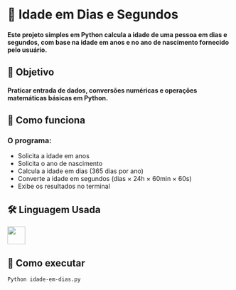 # 📅 Idade em Dias e Segundos

#### Este projeto simples em Python calcula a idade de uma pessoa em **dias** e **segundos**, com base na idade em anos e no ano de nascimento fornecido pelo usuário.

## 📌 Objetivo

#### Praticar entrada de dados, conversões numéricas e operações matemáticas básicas em Python.

## 🧠 Como funciona

### O programa:
- Solicita a idade em anos
- Solicita o ano de nascimento
- Calcula a idade em dias (365 dias por ano)
- Converte a idade em segundos (dias × 24h × 60min × 60s)
- Exibe os resultados no terminal
## 🛠️ Linguagem Usada
<img src="https://upload.wikimedia.org/wikipedia/commons/c/c3/Python-logo-notext.svg" width="40" />

## 🚀 Como executar
```bash
Python idade-em-dias.py
